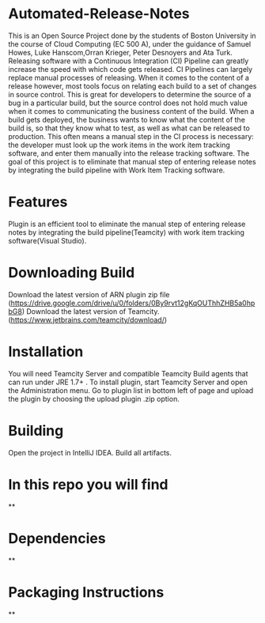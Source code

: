 # Automated-Release-Notes 
This is an Open Source Project done by the students of Boston University in the course of Cloud Computing (EC 500 A), under the guidance of Samuel Howes, Luke Hanscom,Orran Krieger, Peter Desnoyers and Ata Turk. Releasing software with a Continuous Integration (CI) Pipeline can greatly increase the speed with which code gets released. CI Pipelines can largely replace manual processes of releasing. When it comes to the content of a release however, most tools focus on relating each build to a set of changes in source control. This is great for developers to determine the source of a bug in a particular build, but the source control does not hold much value when it comes to communicating the business content of the build. When a build gets deployed, the business wants to know what the content of the build is, so that they know what to test, as well as what can be released to production. This often means a manual step in the CI process is necessary: the developer must look up the work items in the work item tracking software, and enter them manually into the release tracking software. The goal of this project is to eliminate that manual step of entering release notes by integrating the build pipeline with Work Item Tracking software. 

# Features 
Plugin is an efficient tool to eliminate the manual step of entering release notes by integrating the build pipeline(Teamcity) with work item tracking software(Visual Studio). 

# Downloading Build 
Download the latest version of ARN plugin zip file
(https://drive.google.com/drive/u/0/folders/0By9rvt12gKqOUThhZHB5a0hpbG8)
Download the latest version of Teamcity.
(https://www.jetbrains.com/teamcity/download/)

# Installation
You will need Teamcity Server and compatible Teamcity Build agents that can run under JRE 1.7+ . To install plugin, start Teamcity Server and open the Administration menu. Go to plugin list in bottom left of page and upload the plugin by choosing the upload plugin .zip option.

# Building
 Open the project in IntelliJ IDEA.
 Build all artifacts. 

# In this repo you will find 
** 

# Dependencies 
** 

# Packaging Instructions
 **
